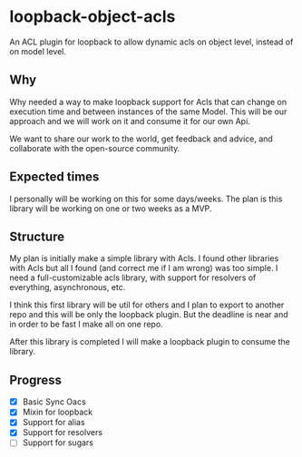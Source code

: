 # loopback-object-acls

An ACL plugin for loopback to allow dynamic acls on object level, instead of on model level.

## Why

Why needed a way to make loopback support for Acls that can change on execution time and between instances of the same Model. This will be our approach and we will work on it and consume it for our own Api.

We want to share our work to the world, get feedback and advice, and collaborate with the open-source community.

## Expected times

I personally will be working on this for some days/weeks. The plan is this library will be working on one or two weeks as a MVP.

## Structure

My plan is initially make a simple library with Acls. I found other libraries with Acls but all I found (and correct me if I am wrong) was too simple. I need a full-customizable acls library, with support for resolvers of everything, asynchronous, etc.

I think this first library will be util for others and I plan to export to another repo and this will be only the loopback plugin. But the deadline is near and in order to be fast I make all on one repo.

After this library is completed I will make a loopback plugin to consume the library.

## Progress

- [x] Basic Sync Oacs
- [x] Mixin for loopback
- [x] Support for alias
- [x] Support for resolvers
- [ ] Support for sugars
